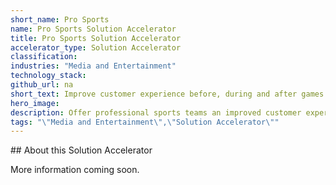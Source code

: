 ```yaml
---
short_name: Pro Sports
name: Pro Sports Solution Accelerator
title: Pro Sports Solution Accelerator
accelerator_type: Solution Accelerator
classification: 
industries: "Media and Entertainment"
technology_stack: 
github_url: na
short_text: Improve customer experience before, during and after games and events.
hero_image: 
description: Offer professional sports teams an improved customer experience before, during and after games and events, both away from and in-stadium.
tags: "\"Media and Entertainment\",\"Solution Accelerator\""
---
```

​​## About this Solution Accelerator

More information coming soon.